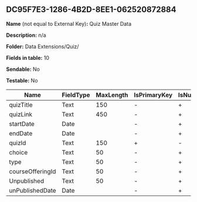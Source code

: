 ## DC95F7E3-1286-4B2D-8EE1-062520872884

**Name** (not equal to External Key)**:** Quiz Master Data

**Description:** n/a

**Folder:** Data Extensions/Quiz/

**Fields in table:** 10

**Sendable:** No

**Testable:** No

| Name | FieldType | MaxLength | IsPrimaryKey | IsNullable | DefaultValue |
| --- | --- | --- | --- | --- | --- |
| quizTitle | Text | 150 | - | + |  |
| quizLink | Text | 450 | - | + |  |
| startDate | Date |  | - | + |  |
| endDate | Date |  | - | + |  |
| quizId | Text | 150 | + | - |  |
| choice | Text | 50 | - | + |  |
| type | Text | 50 | - | + |  |
| courseOfferingId | Text | 50 | - | + |  |
| Unpublished | Text | 50 | - | + | False |
| unPublishedDate | Date |  | - | + |  |
